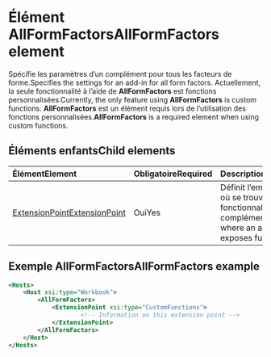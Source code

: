 # <a name="allformfactors-element"></a><span data-ttu-id="442a3-101">Élément AllFormFactors</span><span class="sxs-lookup"><span data-stu-id="442a3-101">AllFormFactors element</span></span>

<span data-ttu-id="442a3-102">Spécifie les paramètres d’un complément pour tous les facteurs de forme.</span><span class="sxs-lookup"><span data-stu-id="442a3-102">Specifies the settings for an add-in for all form factors.</span></span> <span data-ttu-id="442a3-103">Actuellement, la seule fonctionnalité à l’aide de **AllFormFactors** est fonctions personnalisées.</span><span class="sxs-lookup"><span data-stu-id="442a3-103">Currently, the only feature using **AllFormFactors** is custom functions.</span></span> <span data-ttu-id="442a3-104">**AllFormFactors** est un élément requis lors de l’utilisation des fonctions personnalisées.</span><span class="sxs-lookup"><span data-stu-id="442a3-104">**AllFormFactors** is a required element when using custom functions.</span></span>

## <a name="child-elements"></a><span data-ttu-id="442a3-105">Éléments enfants</span><span class="sxs-lookup"><span data-stu-id="442a3-105">Child elements</span></span>

|  <span data-ttu-id="442a3-106">Élément</span><span class="sxs-lookup"><span data-stu-id="442a3-106">Element</span></span> |  <span data-ttu-id="442a3-107">Obligatoire</span><span class="sxs-lookup"><span data-stu-id="442a3-107">Required</span></span>  |  <span data-ttu-id="442a3-108">Description</span><span class="sxs-lookup"><span data-stu-id="442a3-108">Description</span></span>  |
|:-----|:-----|:-----|
|  [<span data-ttu-id="442a3-109">ExtensionPoint</span><span class="sxs-lookup"><span data-stu-id="442a3-109">ExtensionPoint</span></span>](extensionpoint.md) |  <span data-ttu-id="442a3-110">Oui</span><span class="sxs-lookup"><span data-stu-id="442a3-110">Yes</span></span> |  <span data-ttu-id="442a3-111">Définit l’emplacement où se trouvent les fonctionnalités d’un complément</span><span class="sxs-lookup"><span data-stu-id="442a3-111">Defines where an add-in exposes functionality.</span></span> |

## <a name="allformfactors-example"></a><span data-ttu-id="442a3-112">Exemple AllFormFactors</span><span class="sxs-lookup"><span data-stu-id="442a3-112">AllFormFactors example</span></span>

```xml
<Hosts>
    <Host xsi:type="Workbook">
        <AllFormFactors>
            <ExtensionPoint xsi:type="CustomFunctions">
                    <!-- Information on this extension point -->
            </ExtensionPoint>
        </AllFormFactors>
    </Host>
</Hosts>
```
